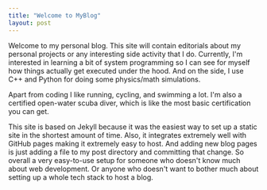 ```yaml
---
title: "Welcome to MyBlog"
layout: post
---
```


Welcome to my personal blog. This site will contain editorials about my personal projects or any interesting side activity that I do. Currently, I'm interested in learning a bit of system programming so I can see for myself how things actually get executed under the hood. And on the side, I use C++ and Python for doing some physics/math simulations. 

Apart from coding I like running, cycling, and swimming a lot. I'm also a certified open-water scuba diver, which is like the most basic certification you can get.

This site is based on Jekyll because it was the easiest way to set up a static site in the shortest amount of time. Also, it integrates extremely well with GitHub pages making it extremely easy to host. And adding new blog pages is just adding a file to my post directory and committing that change. So overall a very easy-to-use setup for someone who doesn't know much about web development. Or anyone who doesn't want to bother much about setting up a whole tech stack to host a blog.
